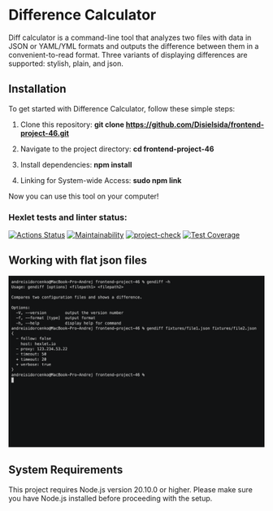 # Difference Calculator

Diff calculator is a command-line tool that analyzes two files with data in JSON or YAML/YML formats and outputs the difference between them in a convenient-to-read format. Three variants of displaying differences are supported: stylish, plain, and json.

## Installation
To get started with Difference Calculator, follow these simple steps:

1. Clone this repository:
    **git clone https://github.com/Disielsida/frontend-project-46.git**

2. Navigate to the project directory:
    **cd frontend-project-46**

3. Install dependencies:
    **npm install**

4. Linking for System-wide Access:
    **sudo npm link**

Now you can use this tool on your computer!

### Hexlet tests and linter status:
[![Actions Status](https://github.com/Disielsida/frontend-project-46/actions/workflows/hexlet-check.yml/badge.svg)](https://github.com/Disielsida/frontend-project-46/actions)
[![Maintainability](https://api.codeclimate.com/v1/badges/6880ab95092b68885319/maintainability)](https://codeclimate.com/github/Disielsida/frontend-project-46/maintainability)
[![project-check](https://github.com/Disielsida/frontend-project-46/actions/workflows/check-project.yml/badge.svg)](https://github.com/Disielsida/frontend-project-46/actions/workflows/check-project.yml)
[![Test Coverage](https://api.codeclimate.com/v1/badges/6880ab95092b68885319/test_coverage)](https://codeclimate.com/github/Disielsida/frontend-project-46/test_coverage)
 
## Working with flat json files
![Working with flat json files](img/flat-json.png)

## System Requirements
This project requires Node.js version 20.10.0 or higher.
Please make sure you have Node.js installed before proceeding with the setup.
